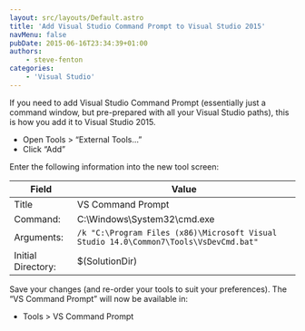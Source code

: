 ```yaml
---
layout: src/layouts/Default.astro
title: 'Add Visual Studio Command Prompt to Visual Studio 2015'
navMenu: false
pubDate: 2015-06-16T23:34:39+01:00
authors:
    - steve-fenton
categories:
    - 'Visual Studio'
---
```


If you need to add Visual Studio Command Prompt (essentially just a command window, but pre-prepared with all your Visual Studio paths), this is how you add it to Visual Studio 2015.

- Open Tools > “External Tools…”
- Click “Add”

Enter the following information into the new tool screen:

| Field              | Value                                                                                 |
|--------------------|---------------------------------------------------------------------------------------|
| Title              | VS Command Prompt                                                                     |
| Command:           | C:\\Windows\\System32\\cmd.exe                                                        |
| Arguments:         | ```/k "C:\Program Files (x86)\Microsoft Visual Studio 14.0\Common7\Tools\VsDevCmd.bat"``` |
| Initial Directory: | $(SolutionDir)                                                                        |

Save your changes (and re-order your tools to suit your preferences). The “VS Command Prompt” will now be available in:

- Tools > VS Command Prompt